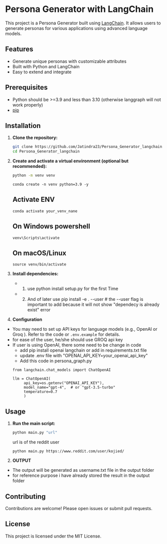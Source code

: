 # Persona Generator with LangChain

This project is a Persona Generator built using [LangChain](https://github.com/langchain-ai/langchain). It allows users to generate personas for various applications using advanced language models.

## Features

- Generate unique personas with customizable attributes
- Built with Python and LangChain
- Easy to extend and integrate

## Prerequisites

- Python should be >=3.9 and less than 3.10 (otherwise langgraph will not work properly)
- [pip](https://pip.pypa.io/en/stable/installation/)

## Installation

1. **Clone the repository:**
    ```bash
    git clone https://github.com/Jatindra23/Persona_Generator_langchain.git
    cd Persona_Generator_langchain
    ```

2. **Create and activate a virtual environment (optional but recommended):**
    ```bash
    python -m venv venv
    ```

    ```conda
    conda create -n venv python=3.9 -y
    ```

    ## **Activate ENV**
    ```
    conda activate your_venv_nane
    ```
    ## On Windows powershell
    ```
    venv\Scripts\activate
    ```

    ## On macOS/Linux
    ```
    source venv/bin/activate
    ```

3. **Install dependencies:**
    - 1. use python install setup.py for the first Time
    - 2. And of later use pip install -e . --user # the --user flag is important to add because it will not show "dependecy is already exist" error

    

4. **Configuration**

- You may need to set up API keys for language models (e.g., OpenAI or Groq ). Refer to the code or `.env.example` for details.
- for ease of the user, he/she should use GROQ api key 
- If user is using OpenAI, there some need to be change in code 
   - add pip install openai langchain or add in requirements.txt file
   - update .env file with "OPENAI_API_KEY=your_openai_api_key"
   - Add this code in persona_graph.py 
   ```
   from langchain.chat_models import ChatOpenAI

   llm = ChatOpenAI(
        api_key=os.getenv("OPENAI_API_KEY"),
        model_name="gpt-4",  # or "gpt-3.5-turbo"
        temperature=0.7
        )
   ```

## Usage

1. **Run the main script:**
    ```bash
    python main.py "url"
    ```
    url is of the reddit user

    ```example
    python main.py https://www.reddit.com/user/kojied/
    ```

2. **OUTPUT**
- The output will be generated as username.txt file in the output folder
- for reference purpose i have already stored the result in the output folder

## Contributing

Contributions are welcome! Please open issues or submit pull requests.

## License

This project is licensed under the MIT License.
